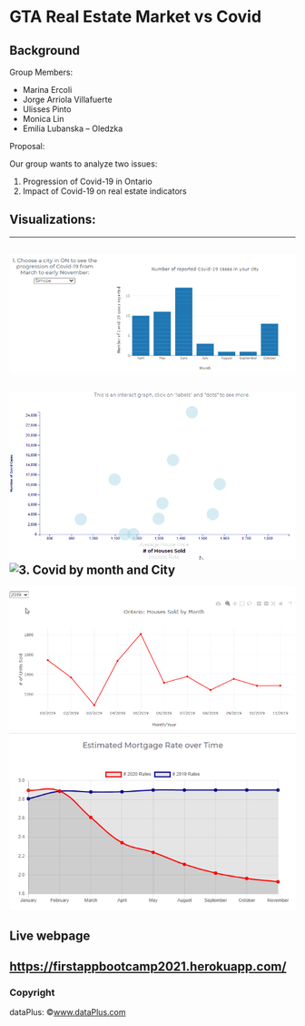 # GTA Real Estate Market vs Covid

## Background
Group Members:
-	Marina Ercoli 
-	Jorge Arriola Villafuerte
-	Ulisses Pinto 
-	Monica Lin 
-	Emilia Lubanska – Oledzka

Proposal:

Our group wants to analyze two issues: 
1. Progression of Covid-19 in Ontario
2. Impact of Covid-19 on real estate indicators

## Visualizations:
---
![1. Covid by month](actualApp/assets/img/bar_graph.gif)
---
![2. Real Estate Market responce vs Covid cases](actualApp/assets/img/scatter.gif)
![3. Covid by month and City](actualApp/assets/img/map.gif)
---
![4. Houses sold by month](actualApp/assets/img/line1.gif)
![5. Estimated Mortgage Rate over Time](actualApp/assets/img/mortgage_rate.gif)

## Live webpage
https://firstappbootcamp2021.herokuapp.com/
--
### Copyright
dataPlus: ©www.dataPlus.com